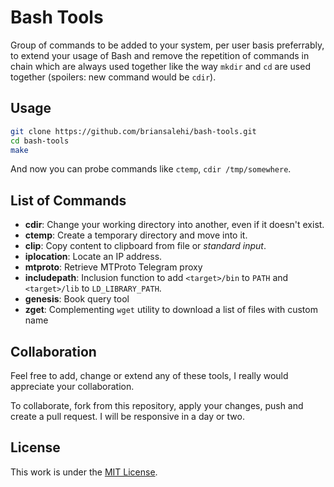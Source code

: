 # Bash Tools

Group of commands to be added to your system, per user basis preferrably,
to extend your usage of Bash and remove the repetition of commands in chain
which are always used together like the way `mkdir` and `cd` are used together
(spoilers: new command would be `cdir`).

## Usage

```sh
git clone https://github.com/briansalehi/bash-tools.git
cd bash-tools
make
```

And now you can probe commands like `ctemp`, `cdir /tmp/somewhere`.

## List of Commands

* **cdir**: Change your working directory into another, even if it doesn't exist.
* **ctemp**: Create a temporary directory and move into it.
* **clip**: Copy content to clipboard from file or *standard input*.
* **iplocation**: Locate an IP address.
* **mtproto**: Retrieve MTProto Telegram proxy
* **includepath**: Inclusion function to add `<target>/bin` to `PATH` and `<target>/lib` to `LD_LIBRARY_PATH`.
* **genesis**: Book query tool
* **zget**: Complementing `wget` utility to download a list of files with custom name

## Collaboration

Feel free to add, change or extend any of these tools,
I really would appreciate your collaboration.

To collaborate, fork from this repository, apply your changes, push and create
a pull request. I will be responsive in a day or two.

## License

This work is under the [MIT License](LICENSE.md).

